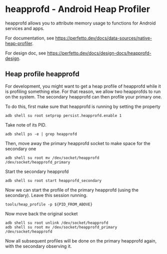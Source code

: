# heapprofd - Android Heap Profiler

heapprofd allows you to attribute memory usage to functions for Android services
and apps.

For documentation, see https://perfetto.dev/docs/data-sources/native-heap-profiler.

For design doc, see https://perfetto.dev/docs/design-docs/heapprofd-design.

## Heap profile heapprofd

For development, you might want to get a heap profile of heapprofd while it
is profiling something else. For that reason, we allow two heapprofds to run
on the system. The secondary heapprofd can then profile your primary one.

To do this, first make sure that heapprofd is running by setting the property

```
adb shell su root setprop persist.heapprofd.enable 1
```

Take note of its PID.

```
adb shell ps -e | grep heapprofd
```

Then, move away the primary heapprofd socket to make space for the secondary
one

```
adb shell su root mv /dev/socket/heapprofd /dev/socket/heapprofd_primary
```

Start the secondary heapprofd

```
adb shell su root start heapprofd_secondary
```

Now we can start the profile of the primary heapprofd (using the secondary).
Leave this session running.

```
tools/heap_profile -p ${PID_FROM_ABOVE}
```

Now move back the original socket

```
adb shell su root unlink /dev/socket/heapprofd
adb shell su root mv /dev/socket/heapprofd_primary /dev/socket/heapprofd
```

Now all subsequent profiles will be done on the primary heapprofd again, with
the secondary observing it.
